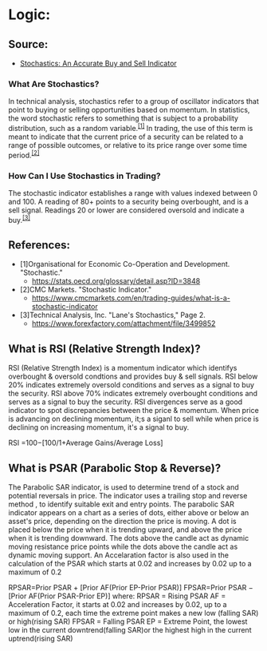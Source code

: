 

# Logic:


## Source:
- [Stochastics: An Accurate Buy and Sell Indicator](https://www.investopedia.com/articles/technical/073001.asp)

### What Are Stochastics?
In technical analysis, stochastics refer to a group of oscillator indicators that point to buying or selling opportunities based on momentum. In statistics, the word stochastic refers to something that is subject to a probability distribution, such as a random variable.<sup>[\[1\]](#1)</sup> In trading, the use of this term is meant to indicate that the current price of a security can be related to a range of possible outcomes, or relative to its price range over some time period.<sup>[\[2\]](#2)</sup>

### How Can I Use Stochastics in Trading?
The stochastic indicator establishes a range with values indexed between 0 and 100. A reading of 80+ points to a security being overbought, and is a sell signal. Readings 20 or lower are considered oversold and indicate a buy.<sup>[\[3\]](#3)</sup>


## References:
- <a id="1">[1]</a>Organisational for Economic Co-Operation and Development. "Stochastic." 
  - https://stats.oecd.org/glossary/detail.asp?ID=3848
- <a id="2">[2]</a>CMC Markets. "Stochastic Indicator."
  - https://www.cmcmarkets.com/en/trading-guides/what-is-a-stochastic-indicator
- <a id="3">[3]</a>Technical Analysis, Inc. "Lane's Stochastics," Page 2.
  - https://www.forexfactory.com/attachment/file/3499852
 
 ## What is RSI (Relative Strength Index)?
 RSI (Relative Strength Index) is a momentum indicator which identifys overbought & oversold condtions and provides buy & sell signals. RSI below 20% indicates extremely oversold conditions and serves as a signal to buy the security. RSI above 70% indicates extremely overbought conditions and serves as a signal to buy the security. RSI divergences serve as a good indicator to spot discrepancies between the price & momentum. When price is advancing on declining momentum, it;s a siganl to sell while when price is declining on increasing momentum, it's a signal to buy.  

RSI  =100−[100/1+Average Gains/Average Loss]

## What is PSAR (Parabolic Stop & Reverse)?
The Parabolic SAR indicator, is used to determine trend of a stock and potential reversals in price. The indicator uses a trailing stop and reverse method , to identify suitable exit and entry points. The parabolic SAR indicator appears on a chart as a series of dots, either above or below an asset's price, depending on the direction the price is moving. A dot is placed below the price when it is trending upward, and above the price when it is trending downward. The dots above the candle act as dynamic moving resistance price points while the dots above the candle act as dynamic moving support. An Accelaration factor is also used in the calculation of the PSAR which starts at 0.02 and increases by 0.02 up to a maximum of 0.2 

RPSAR=Prior PSAR + [Prior AF(Prior EP-Prior PSAR)]
FPSAR=Prior PSAR − [Prior AF(Prior PSAR-Prior EP)]
where:
RPSAR = Rising PSAR
AF = Acceleration Factor, it starts at 0.02 and increases by 0.02, up to a maximum of 0.2, each time the extreme point makes a new low (falling SAR) or high(rising SAR)
FPSAR = Falling PSAR
EP = Extreme Point, the lowest low in the current downtrend(falling SAR)or the highest high in the current uptrend(rising SAR)
